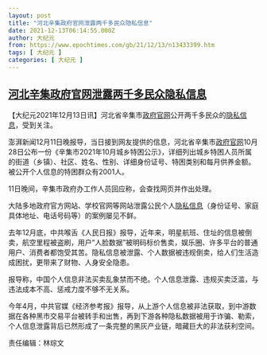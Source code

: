 ```yaml
---
layout: post
title: "河北辛集政府官网泄露两千多民众隐私信息"
date: 2021-12-13T06:14:55.000Z
author: 大纪元
from: https://www.epochtimes.com/gb/21/12/13/n13433399.htm
tags: [ 大纪元 ]
categories: [ 大纪元 ]
---
```

<!--1639376095000-->
[河北辛集政府官网泄露两千多民众隐私信息](https://www.epochtimes.com/gb/21/12/13/n13433399.htm)
------

<div>
<p>【大纪元2021年12月13日讯】河北省辛集市<a href="https://www.epochtimes.com/gb/tag/%E6%94%BF%E5%BA%9C%E5%AE%98%E7%BD%91.html">政府官网</a>公开两千多民众的<a href="https://www.epochtimes.com/gb/tag/%E9%9A%90%E7%A7%81%E4%BF%A1%E6%81%AF.html">隐私信息</a>，受到关注。</p><p>澎湃新闻12月11日晚报导，当日接到网友提供的信息，河北省辛集市<a href="https://www.epochtimes.com/gb/tag/%E6%94%BF%E5%BA%9C%E5%AE%98%E7%BD%91.html">政府官网</a>10月28日公布一份《辛集市2021年10月城乡特困公示》，详细列出城乡特困人员所属的街道（乡镇）、社区、姓名、性别、详细身份证号、特困类别和每月供养金额。被公开个人信息的特困群众有2001人。</p><p>11日晚间，辛集市政府办工作人员回应称，会查找网页并作出处理。</p><p>大陆多地政府官方网站、学校官网等网站泄露公民个人<a href="https://www.epochtimes.com/gb/tag/%E9%9A%90%E7%A7%81%E4%BF%A1%E6%81%AF.html">隐私信息</a>（身份证号、家庭具体地址、电话号码等）的案例屡见不鲜。</p><p>去年12月底，中共喉舌《人民日报》报导，近年来，明星航班、住址的信息被倒卖，航空里程被盗刷，用户“人脸数据”被明码标价售卖，娱乐圈、许多平台的普通用户、消费者都饱受其苦。隐私信息被泄露、个人数据被违规倒卖，给人们生活造成困扰，更带来了财物、人身安全隐患。</p><p>报导称，中国个人信息非法买卖乱象禁而不绝。个人信息泄露、违规买卖泛滥，与违法成本不高、惩戒力度不够不无关系。</p><p>今年4月，中共官媒《经济参考报》报导，从上游个人信息被非法获取，到中游数据在各种黑市交易平台被转手和出售，再到下游各种隐私数据被用于诈骗、勒索，个人信息泄露背后已然形成了一条完整的黑灰产业链，暗藏巨大的非法获利空间。</p><p>责任编辑：林琮文</p>
</div>
